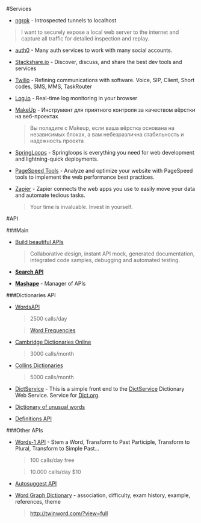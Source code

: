 #Services

* [ngrok](https://ngrok.com/) - Introspected tunnels to localhost
> I want to securely expose a local web server to the internet and capture all traffic for detailed inspection and replay.

* [auth0](https://auth0.com) - Many auth services to work with many social accounts.

* [Stackshare.io](http://stackshare.io/) - Discover, discuss, and share the best dev tools and services

* [Twilio](https://www.twilio.com/) - Refining communications with software. Voice, SIP, Client, Short codes, SMS, MMS, TaskRouter

* [Log.io](http://logio.org/) - Real-time log monitoring in your browser

* [MakeUp](http://2gis.github.io/makeup/) - Инструмент для приятного контроля за качеством вёрстки на веб-проектах
    > Вы поладите с Makeup,
      если ваша вёрстка основана на независимых блоках,
      а вам небезразлична стабильность и надежность проекта

* [SpringLoops](http://www.springloops.io/) - Springloops is everything you need for web development and lightning-quick deployments.

* [PageSpeed Tools](https://developers.google.com/speed/pagespeed/) - Analyze and optimize your website with PageSpeed tools to implement the web performance best practices.

* [Zapier](https://zapier.com/) - Zapier connects the web apps you use to easily move your data and automate tedious tasks.
    > Your time is invaluable. Invest in yourself.
    
#API

###Main

* [Build beautiful APIs](https://apiary.io/)
    > Collaborative design, instant API mock, generated documentation, integrated code samples, debugging and automated testing.
    
* [**Search API**](http://www.programmableweb.com/)

* [**Mashape**](https://www.mashape.com) - Manager of APIs

###Dictionaries API

* [WordsAPI](https://www.mashape.com/wordsapi/wordsapi)

    > 2500 calls/day

    > [Word Frequencies](https://github.com/WordsAPI/wordfrequencies)

* [Cambridge Dictionaries Online](http://dictionary-api.cambridge.org/index.php/demo)
    > 3000 calls/month

* [Collins Dictionaries](http://www.collinsdictionary.com/api/)
    > 5000 calls/month

* [DictService](http://services.aonaware.com/DictService) -  This is a simple front end to the [DictService](http://services.aonaware.com/DictService/DictService.asmx) Dictionary Web Service.
Service for [Dict.org](http://www.dict.org/bin/Dict).

* [Dictionary of unusual words](http://phrontistery.info/ihlstart.html)

* [Definitions API](https://www.mashape.com/montanaflynn/dictionary)

###Other APIs

* [Words-1 API](https://www.mashape.com/webknox/words-1) - Stem a Word, Transform to Past Participle, Transform to Plural, Transform to Simple Past...

    > 100 calls/day free

    > 10.000 calls/day $10

* [Autosuggest API](https://www.mashape.com/jchencha/autosuggest)

* [Word Graph Dictionary](https://www.mashape.com/twinword/word-graph-dictionary-1) - association, difficulty, exam history, example, references, theme

    > http://twinword.com/?view=full